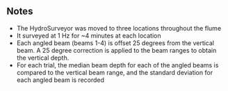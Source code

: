 ## Notes
- The HydroSurveyor was moved to three locations throughout the flume
- It surveyed at 1 Hz for ~4 minutes at each location
- Each angled beam (beams 1-4) is offset 25 degrees from the vertical beam. A 25 degree correction is applied to the beam ranges to obtain the vertical depth.
- For each trial, the median beam depth for each of the angled beams is compared to the vertical beam range, and the standard deviation for each angled beam is recorded
